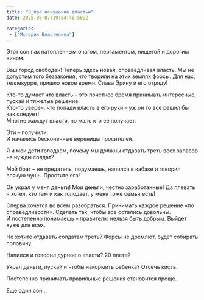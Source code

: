 ```yaml
---
title: "8_про искушение властью"
date: 2025-08-07T19:54:40.509Z

categories:
 - ["История Властелина"]
---
```


Этот сон пах натопленным очагом, пергаментом, нищетой и дорогим вином.

Ваш город свободен! Теперь здесь новая, справедливая власть. Мы не
допустим того беззакония, что творили на этих землях форсы. Для нас,
теллекурре, пришло новое время. Слава Эрину и его отряду!  
  
Кто-то думает что власть – это почетное бремя принимать интересные,
пускай и тяжелые решение.  
Кто-то уверен, что попади власть в его руки – уж он то все решил бы как
следует!  
Многие жаждут власти, но мало кто ее получает.

Эти – получили.  
И начались бесконечные вереницы просителей.

Я и мои дети голодаем, почему мы должны отдавать треть всех запасов на
нужды солдат?  
  
Мой брат – не предатель, подумаешь, напился в кабаке и говорил всякую
чушь. Простите его!

Он украл у меня деньги! Мои деньги, честно заработанные! Да плевать я
хотел, кто там и как голодает, у меня тоже семья есть!

Сперва хочется во всем разобраться. Принимать каждое решение «по
справедливости». Сделать так, чтобы все остались довольны.  
И постепенно понимаешь – правителю нельзя быть добрым. Выйдет хуже для
всех.  
  
Не хотите отдавать солдатам треть? Форсы не дремлют, будет собирать
половину.

Напился и говорил дурное о власти? 20 плетей

Украл деньги, пускай и чтобы накормить ребенка? Отсечь кисть.

Постепенно принимать правильные решения становится проще.

Еще один сон…
